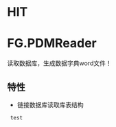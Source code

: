 HIT
====
FG.PDMReader
=============
 读取数据库，生成数据字典word文件！

 
## 特性

 * 链接数据库读取库表结构
 
 
 
 ```
  test
 
 ```